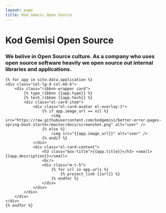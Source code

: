 ```yaml
---
layout: page
title: Kod Gemisi Open Source
---
```


<div class="row">
    <div class="col-12">
        <div class="card">
            <div class="card-body text-center">
                <h1 class="card-title">Kod Gemisi Open Source</h1>
                <h3>We belive in Open Source culture. As a company who uses open source software heavily we open source out internal libraries and applications.</h3>
            </div>
        </div>
    </div>
</div>

<div class="row el-element-overlay">

    {% for app in site.data.application %}
    <div class="col-lg-4 col-md-6">
        <div class="ribbon-wrapper card">
            {% type_ribbon {{app.type}} %}
            {% tech_ribbon {{app.tech}} %}
            <div class="el-card-item">
                <div class="el-card-avatar el-overlay-1">
                    {% if app.image_url == nil %}
                        <img src="https://raw.githubusercontent.com/kodgemisi/better-error-pages-spring-boot-starter/master/docs/screenshot.png" alt="user" />
                    {% else %}
                        <img src="{{app.image_url}}" alt="user" />
                    {% endif %}
                </div>
                <div class="el-card-content">
                    <h3 class="box-title">{{app.title}}</h3> <small>{{app.description}}</small>
                    <br/>
                    <div class="m-t-5">
                        {% for url in app.urls %}
                            {% project_link {{url}} %}
                        {% endfor %}
                    </div>
                </div>
            </div>
        </div>
    </div>
    {% endfor %}

</div>

